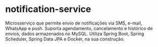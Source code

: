 # notification-service
Microsserviço que permite envio de notificações via SMS, e-mail, WhatsApp e push. Suporta agendamento, cancelamento e histórico de envios, dados armazenados no MySQL. Utiliza Spring Boot, Spring Scheduler, Spring Data JPA e Docker, na sua construção.
